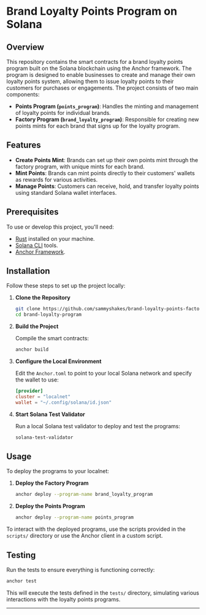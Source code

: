 # Brand Loyalty Points Program on Solana

## Overview

This repository contains the smart contracts for a brand loyalty points program built on the Solana blockchain using the Anchor framework. The program is designed to enable businesses to create and manage their own loyalty points system, allowing them to issue loyalty points to their customers for purchases or engagements. The project consists of two main components:

- **Points Program (`points_program`)**: Handles the minting and management of loyalty points for individual brands.
- **Factory Program (`brand_loyalty_program`)**: Responsible for creating new points mints for each brand that signs up for the loyalty program.

## Features

- **Create Points Mint**: Brands can set up their own points mint through the factory program, with unique mints for each brand.
- **Mint Points**: Brands can mint points directly to their customers' wallets as rewards for various activities.
- **Manage Points**: Customers can receive, hold, and transfer loyalty points using standard Solana wallet interfaces.

## Prerequisites

To use or develop this project, you'll need:

- [Rust](https://www.rust-lang.org/tools/install) installed on your machine.
- [Solana CLI](https://docs.solana.com/cli/install-solana-cli-tools) tools.
- [Anchor Framework](https://project-serum.github.io/anchor/getting-started/installation.html).

## Installation

Follow these steps to set up the project locally:

1. **Clone the Repository**

   ```sh
   git clone https://github.com/sammyshakes/brand-loyalty-points-factory.git
   cd brand-loyalty-program
   ```

2. **Build the Project**

   Compile the smart contracts:

   ```sh
   anchor build
   ```

3. **Configure the Local Environment**

   Edit the `Anchor.toml` to point to your local Solana network and specify the wallet to use:

   ```toml
   [provider]
   cluster = "localnet"
   wallet = "~/.config/solana/id.json"
   ```

4. **Start Solana Test Validator**

   Run a local Solana test validator to deploy and test the programs:

   ```sh
   solana-test-validator
   ```

## Usage

To deploy the programs to your localnet:

1. **Deploy the Factory Program**

   ```sh
   anchor deploy --program-name brand_loyalty_program
   ```

2. **Deploy the Points Program**

   ```sh
   anchor deploy --program-name points_program
   ```

To interact with the deployed programs, use the scripts provided in the `scripts/` directory or use the Anchor client in a custom script.

## Testing

Run the tests to ensure everything is functioning correctly:

```sh
anchor test
```

This will execute the tests defined in the `tests/` directory, simulating various interactions with the loyalty points programs.

---
